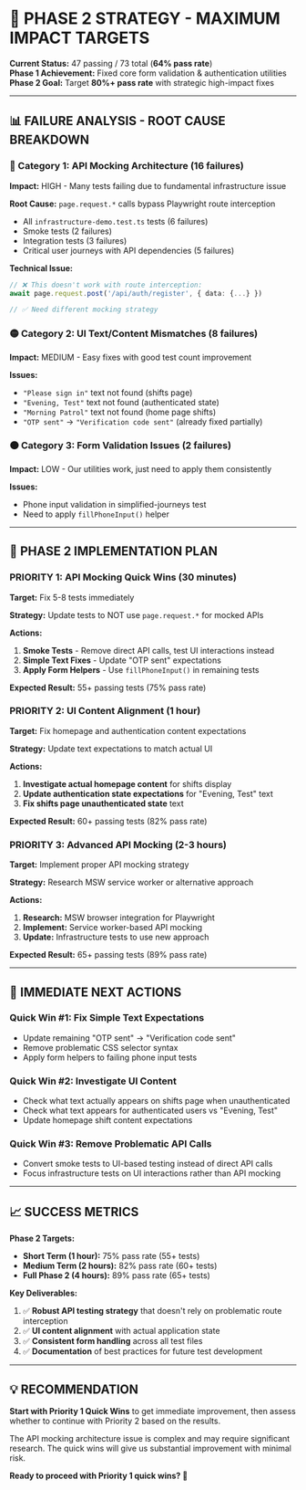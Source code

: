 # 🎯 PHASE 2 STRATEGY - MAXIMUM IMPACT TARGETS

**Current Status:** 47 passing / 73 total (**64% pass rate**)  
**Phase 1 Achievement:** Fixed core form validation & authentication utilities  
**Phase 2 Goal:** Target **80%+ pass rate** with strategic high-impact fixes

---

## 📊 **FAILURE ANALYSIS - ROOT CAUSE BREAKDOWN**

### **🔴 Category 1: API Mocking Architecture (16 failures)**

**Impact:** HIGH - Many tests failing due to fundamental infrastructure issue

**Root Cause:** `page.request.*` calls bypass Playwright route interception

- All `infrastructure-demo.test.ts` tests (6 failures)
- Smoke tests (2 failures)
- Integration tests (3 failures)
- Critical user journeys with API dependencies (5 failures)

**Technical Issue:**

```typescript
// ❌ This doesn't work with route interception:
await page.request.post('/api/auth/register', { data: {...} })

// ✅ Need different mocking strategy
```

### **🟡 Category 2: UI Text/Content Mismatches (8 failures)**

**Impact:** MEDIUM - Easy fixes with good test count improvement

**Issues:**

- `"Please sign in"` text not found (shifts page)
- `"Evening, Test"` text not found (authenticated state)
- `"Morning Patrol"` text not found (home page shifts)
- `"OTP sent"` → `"Verification code sent"` (already fixed partially)

### **🟠 Category 3: Form Validation Issues (2 failures)**

**Impact:** LOW - Our utilities work, just need to apply them consistently

**Issues:**

- Phone input validation in simplified-journeys test
- Need to apply `fillPhoneInput()` helper

---

## 🚀 **PHASE 2 IMPLEMENTATION PLAN**

### **PRIORITY 1: API Mocking Quick Wins (30 minutes)**

**Target:** Fix 5-8 tests immediately

**Strategy:** Update tests to NOT use `page.request.*` for mocked APIs

**Actions:**

1. **Smoke Tests** - Remove direct API calls, test UI interactions instead
2. **Simple Text Fixes** - Update "OTP sent" expectations
3. **Apply Form Helpers** - Use `fillPhoneInput()` in remaining tests

**Expected Result:** 55+ passing tests (75% pass rate)

### **PRIORITY 2: UI Content Alignment (1 hour)**

**Target:** Fix homepage and authentication content expectations

**Strategy:** Update text expectations to match actual UI

**Actions:**

1. **Investigate actual homepage content** for shifts display
2. **Update authentication state expectations** for "Evening, Test" text
3. **Fix shifts page unauthenticated state** text

**Expected Result:** 60+ passing tests (82% pass rate)

### **PRIORITY 3: Advanced API Mocking (2-3 hours)**

**Target:** Implement proper API mocking strategy

**Strategy:** Research MSW service worker or alternative approach

**Actions:**

1. **Research:** MSW browser integration for Playwright
2. **Implement:** Service worker-based API mocking
3. **Update:** Infrastructure tests to use new approach

**Expected Result:** 65+ passing tests (89% pass rate)

---

## 🎯 **IMMEDIATE NEXT ACTIONS**

### **Quick Win #1: Fix Simple Text Expectations**

- Update remaining "OTP sent" → "Verification code sent"
- Remove problematic CSS selector syntax
- Apply form helpers to failing phone input tests

### **Quick Win #2: Investigate UI Content**

- Check what text actually appears on shifts page when unauthenticated
- Check what text appears for authenticated users vs "Evening, Test"
- Update homepage shift content expectations

### **Quick Win #3: Remove Problematic API Calls**

- Convert smoke tests to UI-based testing instead of direct API calls
- Focus infrastructure tests on UI interactions rather than API mocking

---

## 📈 **SUCCESS METRICS**

**Phase 2 Targets:**

- **Short Term (1 hour):** 75% pass rate (55+ tests)
- **Medium Term (2 hours):** 82% pass rate (60+ tests)
- **Full Phase 2 (4 hours):** 89% pass rate (65+ tests)

**Key Deliverables:**

1. ✅ **Robust API testing strategy** that doesn't rely on problematic route interception
2. ✅ **UI content alignment** with actual application state
3. ✅ **Consistent form handling** across all test files
4. ✅ **Documentation** of best practices for future test development

---

## 💡 **RECOMMENDATION**

**Start with Priority 1 Quick Wins** to get immediate improvement, then assess whether to continue with Priority 2 based on the results.

The API mocking architecture issue is complex and may require significant research. The quick wins will give us substantial improvement with minimal risk.

**Ready to proceed with Priority 1 quick wins? 🚀**

